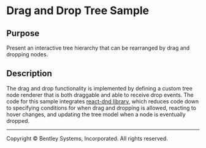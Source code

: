 # Drag and Drop Tree Sample

## Purpose

Present an interactive tree hierarchy that can be rearranged by drag and dropping nodes.

## Description

The drag and drop functionality is implemented by defining a custom tree node renderer that is both draggable and able to receive drop events. The code for this sample integrates [react-dnd library](https://react-dnd.github.io/react-dnd/docs/overview), which reduces code down to specifying conditions for when drag and dropping is allowed, reacting to hover changes, and updating the tree model when a node is eventually dropped.

---

Copyright © Bentley Systems, Incorporated. All rights reserved.

